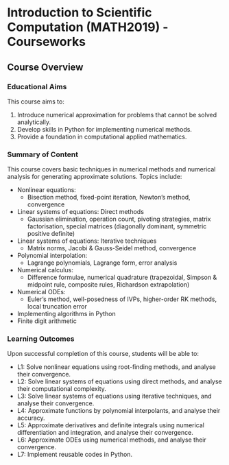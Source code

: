 # Introduction to Scientific Computation (MATH2019) - Courseworks

## Course Overview

### Educational Aims
This course aims to:
1. Introduce numerical approximation for problems that cannot be solved analytically.
2. Develop skills in Python for implementing numerical methods.
3. Provide a foundation in computational applied mathematics.

### Summary of Content
This course covers basic techniques in numerical methods and numerical analysis for generating approximate solutions. Topics include:
- Nonlinear equations:
  - Bisection method, fixed-point iteration, Newton’s method, convergence
- Linear systems of equations: Direct methods
  - Gaussian elimination, operation count, pivoting strategies, matrix factorisation, special matrices (diagonally dominant, symmetric positive definite)
- Linear systems of equations: Iterative techniques
  - Matrix norms, Jacobi & Gauss-Seidel method, convergence
- Polynomial interpolation:
  - Lagrange polynomials, Lagrange form, error analysis
- Numerical calculus:
  - Difference formulae, numerical quadrature (trapezoidal, Simpson & midpoint rule, composite rules, Richardson extrapolation)
- Numerical ODEs:
  - Euler’s method, well-posedness of IVPs, higher-order RK methods, local truncation error
- Implementing algorithms in Python
- Finite digit arithmetic

### Learning Outcomes
Upon successful completion of this course, students will be able to:
- L1: Solve nonlinear equations using root-finding methods, and analyse their convergence.
- L2: Solve linear systems of equations using direct methods, and analyse their computational complexity.
- L3: Solve linear systems of equations using iterative techniques, and analyse their convergence.
- L4: Approximate functions by polynomial interpolants, and analyse their accuracy.
- L5: Approximate derivatives and definite integrals using numerical differentiation and integration, and analyse their convergence.
- L6: Approximate ODEs using numerical methods, and analyse their convergence.
- L7: Implement reusable codes in Python.
